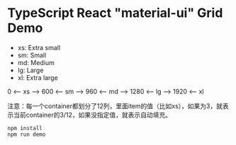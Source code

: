 TypeScript React "material-ui" Grid Demo
=========================================

- xs: Extra small
- sm: Small
- md: Medium
- lg: Large
- xl: Extra large

0 <-- xs --> 600 <-- sm --> 960 <-- md --> 1280 <-- lg --> 1920 <-- xl

注意：每一个container都划分了12列，里面item的值（比如xs），如果为3，就表示当前container的3/12，如果没指定值，就表示自动填充。

```
npm install
npm run demo
```

